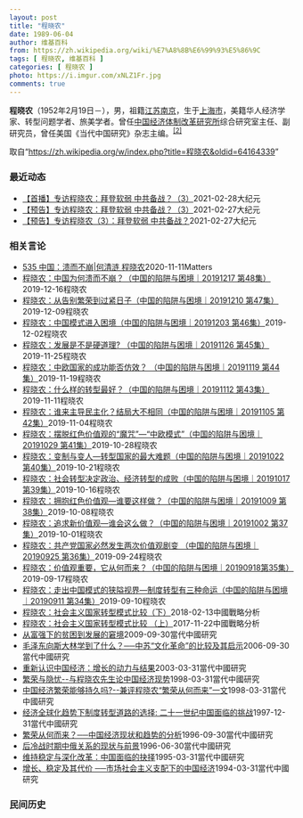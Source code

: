 ```yaml
---
layout: post
title: "程晓农"
date: 1989-06-04
author: 维基百科
from: https://zh.wikipedia.org/wiki/%E7%A8%8B%E6%99%93%E5%86%9C
tags: [ 程晓农, 维基百科 ]
categories: [ 程晓农 ]
photo: https://i.imgur.com/xNLZ1Fr.jpg
comments: true
---
```

<div class="mw-parser-output">
<p><b>程晓农</b>（1952年2月19日<span class="useeditintro" title="Template:BLP editintro">－</span>），男，祖籍<a href="/wiki/%E6%B1%9F%E8%8B%8F%E7%9C%81" title="江苏省">江苏</a><a href="/wiki/%E5%8D%97%E4%BA%AC%E5%B8%82" title="南京市">南京</a>，生于<a href="/wiki/%E4%B8%8A%E6%B5%B7%E5%B8%82" title="上海市">上海市</a>，美籍华人经济学家、转型问题学者、旅美学者。曾任<a href="/wiki/%E5%9B%BD%E5%AE%B6%E5%8F%91%E5%B1%95%E5%92%8C%E6%94%B9%E9%9D%A9%E5%A7%94%E5%91%98%E4%BC%9A%E7%BB%8F%E6%B5%8E%E4%BD%93%E5%88%B6%E4%B8%8E%E7%AE%A1%E7%90%86%E7%A0%94%E7%A9%B6%E6%89%80" title="国家发展和改革委员会经济体制与管理研究所">中国经济体制改革研究所</a>综合研究室主任、副研究员，曾任美国《当代中国研究》杂志主编。<sup id="cite_ref-falungong_2-0" class="reference"><a href="#cite_note-falungong-2">[2]</a></sup>
</p>
</div><noscript><img src="//zh.wikipedia.org/wiki/Special:CentralAutoLogin/start?type=1x1" alt="" title="" width="1" height="1" style="border: none; position: absolute;"></noscript>
<div class="printfooter">取自“<a dir="ltr" href="https://zh.wikipedia.org/w/index.php?title=程晓农&amp;oldid=64164339">https://zh.wikipedia.org/w/index.php?title=程晓农&amp;oldid=64164339</a>”</div><div id="recent-news"><h3>最近动态</h3><ul><li><a href="https://nodebe4.github.io/waimei/2021-02-28/%E9%A6%96%E6%92%AD-%E4%B8%93%E8%AE%BF%E7%A8%8B%E6%99%93%E5%86%9C-%E6%8B%9C%E7%99%BB%E8%BD%AF%E5%BC%B1-%E4%B8%AD%E5%85%B1%E5%A4%87%E6%88%98-3" title="【首播】专访程晓农：拜登软弱 中共备战？（3）—— 【大纪元2021年02月28日讯】美东时间周日（28日）晚9:30，新唐人《热点互动》节目专访中国经济学家程晓农博士，探讨美国新总统拜登上任后...">【首播】专访程晓农：拜登软弱 中共备战？（3）</a><time>2021-02-28</time><a class="tag">大纪元</a></li>
<li><a href="https://nodebe4.github.io/waimei/2021-02-27/%E9%A2%84%E5%91%8A-%E4%B8%93%E8%AE%BF%E7%A8%8B%E6%99%93%E5%86%9C-%E6%8B%9C%E7%99%BB%E8%BD%AF%E5%BC%B1-%E4%B8%AD%E5%85%B1%E5%A4%87%E6%88%98-3" title="【预告】专访程晓农：拜登软弱 中共备战？（3）—— 【大纪元2021年02月28日讯】美东时间周日（28日）晚9:30，新唐人《热点互动》节目专访中国经济学家程晓农博士，探讨美国新总统拜登上任后...">【预告】专访程晓农：拜登软弱 中共备战？（3）</a><time>2021-02-27</time><a class="tag">大纪元</a></li>
<li><a href="https://nodebe4.github.io/waimei/2021-02-27/%E9%A2%84%E5%91%8A-%E4%B8%93%E8%AE%BF%E7%A8%8B%E6%99%93%E5%86%9C-3-%E6%8B%9C%E7%99%BB%E8%BD%AF%E5%BC%B1-%E4%B8%AD%E5%85%B1%E5%A4%87%E6%88%98" title="【预告】专访程晓农（3）：拜登软弱 中共备战？—— 【大纪元2021年02月28日讯】美东时间周日（28日）晚9:30，新唐人《热点互动》节目专访中国经济学家程晓农博士，探讨美国新总统拜登上任后...">【预告】专访程晓农（3）：拜登软弱 中共备战？</a><time>2021-02-27</time><a class="tag">大纪元</a></li>
</ul></div><div id="open-opinion"><h3>相关言论</h3><ul><li><a href="https://nodebe4.github.io/opinion/2020-11-11/535-%E4%B8%AD%E5%9B%BD-%E6%BA%83%E8%80%8C%E4%B8%8D%E5%B4%A9-%E4%BD%95%E6%B8%85%E6%B6%9F-%E7%A8%8B%E6%99%93%E5%86%9C/" title="野兽爱智慧">535 中国：溃而不崩|何清涟 程晓农</a><time>2020-11-11</time><a class="tag">Matters</a></li>
<li><a href="https://nodebe4.github.io/opinion/2019-12-16/%E7%A8%8B%E6%99%93%E5%86%9C-%E4%B8%AD%E5%9B%BD%E4%B8%BA%E4%BD%95%E6%BA%83%E8%80%8C%E4%B8%8D%E5%B4%A9-%E4%B8%AD%E5%9B%BD%E7%9A%84%E9%99%B7%E9%98%B1%E4%B8%8E%E5%9B%B0%E5%A2%83-20191217-%E7%AC%AC48%E9%9B%86/" title="明鏡火拍">程晓农：中国为何溃而不崩？（中国的陷阱与困境｜20191217 第48集）</a><time>2019-12-16</time><a class="tag">程晓农</a></li>
<li><a href="https://nodebe4.github.io/opinion/2019-12-09/%E7%A8%8B%E6%99%93%E5%86%9C-%E4%BB%8E%E5%91%8A%E5%88%AB%E7%B9%81%E8%8D%A3%E5%88%B0%E8%BF%87%E7%B4%A7%E6%97%A5%E5%AD%90-%E4%B8%AD%E5%9B%BD%E7%9A%84%E9%99%B7%E9%98%B1%E4%B8%8E%E5%9B%B0%E5%A2%83-20191210-%E7%AC%AC47%E9%9B%86/" title="明鏡火拍">程晓农：从告别繁荣到过紧日子（中国的陷阱与困境｜20191210 第47集）</a><time>2019-12-09</time><a class="tag">程晓农</a></li>
<li><a href="https://nodebe4.github.io/opinion/2019-12-02/%E7%A8%8B%E6%99%93%E5%86%9C-%E4%B8%AD%E5%9B%BD%E6%A8%A1%E5%BC%8F%E8%BF%9B%E5%85%A5%E5%9B%B0%E5%A2%83-%E4%B8%AD%E5%9B%BD%E7%9A%84%E9%99%B7%E9%98%B1%E4%B8%8E%E5%9B%B0%E5%A2%83-20191203-%E7%AC%AC46%E9%9B%86/" title="明鏡火拍">程晓农：中国模式进入困境（中国的陷阱与困境｜20191203 第46集）</a><time>2019-12-02</time><a class="tag">程晓农</a></li>
<li><a href="https://nodebe4.github.io/opinion/2019-11-25/%E7%A8%8B%E6%99%93%E5%86%9C-%E5%8F%91%E5%B1%95%E6%98%AF%E4%B8%8D%E6%98%AF%E7%A1%AC%E9%81%93%E7%90%86-%E4%B8%AD%E5%9B%BD%E7%9A%84%E9%99%B7%E9%98%B1%E4%B8%8E%E5%9B%B0%E5%A2%83-20191126-%E7%AC%AC45%E9%9B%86/" title="明鏡火拍">程晓农：发展是不是硬道理? （中国的陷阱与困境｜20191126 第45集）</a><time>2019-11-25</time><a class="tag">程晓农</a></li>
<li><a href="https://nodebe4.github.io/opinion/2019-11-19/%E7%A8%8B%E6%99%93%E5%86%9C-%E4%B8%AD%E6%AC%A7%E5%9B%BD%E5%AE%B6%E7%9A%84%E6%88%90%E5%8A%9F%E8%83%BD%E5%90%A6%E4%BB%BF%E6%95%88-%E4%B8%AD%E5%9B%BD%E7%9A%84%E9%99%B7%E9%98%B1%E4%B8%8E%E5%9B%B0%E5%A2%83-20191119-%E7%AC%AC44%E9%9B%86/" title="明鏡火拍">程晓农：中欧国家的成功能否仿效？ （中国的陷阱与困境｜20191119 第44集）</a><time>2019-11-19</time><a class="tag">程晓农</a></li>
<li><a href="https://nodebe4.github.io/opinion/2019-11-11/%E7%A8%8B%E6%99%93%E5%86%9C-%E4%BB%80%E4%B9%88%E6%A0%B7%E7%9A%84%E8%BD%AC%E5%9E%8B%E6%9C%80%E5%A5%BD-%E4%B8%AD%E5%9B%BD%E7%9A%84%E9%99%B7%E9%98%B1%E4%B8%8E%E5%9B%B0%E5%A2%83-20191112-%E7%AC%AC43%E9%9B%86/" title="明鏡火拍">程晓农：什么样的转型最好？（中国的陷阱与困境｜20191112 第43集）</a><time>2019-11-11</time><a class="tag">程晓农</a></li>
<li><a href="https://nodebe4.github.io/opinion/2019-11-04/%E7%A8%8B%E6%99%93%E5%86%9C-%E8%B0%81%E6%9D%A5%E4%B8%BB%E5%AF%BC%E6%B0%91%E4%B8%BB%E5%8C%96-%E7%BB%93%E5%B1%80%E5%A4%A7%E4%B8%8D%E7%9B%B8%E5%90%8C-%E4%B8%AD%E5%9B%BD%E7%9A%84%E9%99%B7%E9%98%B1%E4%B8%8E%E5%9B%B0%E5%A2%83-20191105-%E7%AC%AC42%E9%9B%86/" title="明鏡火拍">程晓农：谁来主导民主化？结局大不相同（中国的陷阱与困境｜20191105 第42集）</a><time>2019-11-04</time><a class="tag">程晓农</a></li>
<li><a href="https://nodebe4.github.io/opinion/2019-10-28/%E7%A8%8B%E6%99%93%E5%86%9C-%E6%91%86%E8%84%B1%E7%BA%A2%E8%89%B2%E4%BB%B7%E5%80%BC%E8%A7%82%E7%9A%84-%E9%AD%94%E5%92%92-%E4%B8%AD%E6%AC%A7%E6%A8%A1%E5%BC%8F-%E4%B8%AD%E5%9B%BD%E7%9A%84%E9%99%B7%E9%98%B1%E4%B8%8E%E5%9B%B0%E5%A2%83-20191029-%E7%AC%AC41%E9%9B%86/" title="明鏡火拍">程晓农：摆脱红色价值观的“魔咒”—“中欧模式”（中国的陷阱与困境｜20191029 第41集）</a><time>2019-10-28</time><a class="tag">程晓农</a></li>
<li><a href="https://nodebe4.github.io/opinion/2019-10-21/%E7%A8%8B%E6%99%93%E5%86%9C-%E5%8F%98%E5%88%B6%E4%B8%8E%E5%8F%98%E4%BA%BA-%E8%BD%AC%E5%9E%8B%E5%9B%BD%E5%AE%B6%E7%9A%84%E6%9C%80%E5%A4%A7%E9%9A%BE%E9%A2%98-%E4%B8%AD%E5%9B%BD%E7%9A%84%E9%99%B7%E9%98%B1%E4%B8%8E%E5%9B%B0%E5%A2%83-20191022-%E7%AC%AC40%E9%9B%86/" title="明鏡火拍">程晓农：变制与变人—转型国家的最大难题（中国的陷阱与困境｜20191022 第40集）</a><time>2019-10-21</time><a class="tag">程晓农</a></li>
<li><a href="https://nodebe4.github.io/opinion/2019-10-16/%E7%A8%8B%E6%99%93%E5%86%9C-%E7%A4%BE%E4%BC%9A%E8%BD%AC%E5%9E%8B%E5%86%B3%E5%AE%9A%E6%94%BF%E6%B2%BB-%E7%BB%8F%E6%B5%8E%E8%BD%AC%E5%9E%8B%E7%9A%84%E6%88%90%E8%B4%A5-%E4%B8%AD%E5%9B%BD%E7%9A%84%E9%99%B7%E9%98%B1%E4%B8%8E%E5%9B%B0%E5%A2%83-20191017-%E7%AC%AC39%E9%9B%86/" title="明鏡火拍">程晓农：社会转型决定政治、经济转型的成败（中国的陷阱与困境｜20191017 第39集）</a><time>2019-10-16</time><a class="tag">程晓农</a></li>
<li><a href="https://nodebe4.github.io/opinion/2019-10-08/%E7%A8%8B%E6%99%93%E5%86%9C-%E6%8B%A5%E6%8A%B1%E7%BA%A2%E8%89%B2%E4%BB%B7%E5%80%BC%E8%A7%82-%E8%B0%81%E8%A6%81%E8%BF%99%E6%A0%B7%E5%81%9A-%E4%B8%AD%E5%9B%BD%E7%9A%84%E9%99%B7%E9%98%B1%E4%B8%8E%E5%9B%B0%E5%A2%83-20191009-%E7%AC%AC38%E9%9B%86/" title="明鏡火拍">程晓农：拥抱红色价值观—谁要这样做？（中国的陷阱与困境｜20191009 第38集）</a><time>2019-10-08</time><a class="tag">程晓农</a></li>
<li><a href="https://nodebe4.github.io/opinion/2019-10-01/%E7%A8%8B%E6%99%93%E5%86%9C-%E8%BF%BD%E6%B1%82%E6%96%B0%E4%BB%B7%E5%80%BC%E8%A7%82-%E8%B0%81%E4%BC%9A%E8%BF%99%E4%B9%88%E5%81%9A-%E4%B8%AD%E5%9B%BD%E7%9A%84%E9%99%B7%E9%98%B1%E4%B8%8E%E5%9B%B0%E5%A2%83-20191002-%E7%AC%AC37%E9%9B%86/" title="明鏡火拍">程晓农：追求新价值观—谁会这么做？（中国的陷阱与困境｜20191002 第37集）</a><time>2019-10-01</time><a class="tag">程晓农</a></li>
<li><a href="https://nodebe4.github.io/opinion/2019-09-24/%E7%A8%8B%E6%99%93%E5%86%9C-%E5%85%B1%E4%BA%A7%E5%85%9A%E5%9B%BD%E5%AE%B6%E5%BF%85%E7%84%B6%E5%8F%91%E7%94%9F%E4%B8%A4%E6%AC%A1%E4%BB%B7%E5%80%BC%E8%A7%82%E5%89%A7%E5%8F%98-%E4%B8%AD%E5%9B%BD%E7%9A%84%E9%99%B7%E9%98%B1%E4%B8%8E%E5%9B%B0%E5%A2%83-20190925-%E7%AC%AC36%E9%9B%86/" title="明鏡火拍">程晓农：共产党国家必然发生两次价值观剧变 （中国的陷阱与困境｜20190925 第36集）</a><time>2019-09-24</time><a class="tag">程晓农</a></li>
<li><a href="https://nodebe4.github.io/opinion/2019-09-17/%E7%A8%8B%E6%99%93%E5%86%9C-%E4%BB%B7%E5%80%BC%E8%A7%82%E9%87%8D%E8%A6%81-%E5%AE%83%E4%BB%8E%E4%BD%95%E8%80%8C%E6%9D%A5-%E4%B8%AD%E5%9B%BD%E7%9A%84%E9%99%B7%E9%98%B1%E4%B8%8E%E5%9B%B0%E5%A2%83-20190918%E7%AC%AC35%E9%9B%86/" title="明鏡火拍">程晓农：价值观重要，它从何而来？（中国的陷阱与困境｜20190918第35集）</a><time>2019-09-17</time><a class="tag">程晓农</a></li>
<li><a href="https://nodebe4.github.io/opinion/2019-09-10/%E7%A8%8B%E6%99%93%E5%86%9C-%E8%B5%B0%E5%87%BA%E4%B8%AD%E5%9B%BD%E6%A8%A1%E5%BC%8F%E7%9A%84%E7%8B%AD%E9%9A%98%E8%A7%86%E7%95%8C-%E5%88%B6%E5%BA%A6%E8%BD%AC%E5%9E%8B%E6%9C%89%E4%B8%89%E7%A7%8D%E5%91%BD%E8%BF%90-%E4%B8%AD%E5%9B%BD%E7%9A%84%E9%99%B7%E9%98%B1%E4%B8%8E%E5%9B%B0%E5%A2%83-20190911-%E7%AC%AC34%E9%9B%86/" title="明鏡火拍">程晓农：走出中国模式的狭隘视界—制度转型有三种命运（中国的陷阱与困境｜20190911 第34集）</a><time>2019-09-10</time><a class="tag">程晓农</a></li>
<li><a href="https://nodebe4.github.io/opinion/2018-02-13/%E7%A8%8B%E6%99%93%E5%86%9C-%E7%A4%BE%E4%BC%9A%E4%B8%BB%E4%B9%89%E5%9B%BD%E5%AE%B6%E8%BD%AC%E5%9E%8B%E6%A8%A1%E5%BC%8F%E6%AF%94%E8%BE%83-%E4%B8%8B/" title="程晓农">程晓农：社会主义国家转型模式比较（下）</a><time>2018-02-13</time><a class="tag">中國戰略分析</a></li>
<li><a href="https://nodebe4.github.io/opinion/2017-11-22/%E7%A8%8B%E6%99%93%E5%86%9C-%E7%A4%BE%E4%BC%9A%E4%B8%BB%E4%B9%89%E5%9B%BD%E5%AE%B6%E8%BD%AC%E5%9E%8B%E6%A8%A1%E5%BC%8F%E6%AF%94%E8%BE%83-%E4%B8%8A/" title="程晓农">程晓农：社会主义国家转型模式比较 （上）</a><time>2017-11-22</time><a class="tag">中國戰略分析</a></li>
<li><a href="https://nodebe4.github.io/opinion/2009-09-30/%E4%BB%8E%E5%AF%8C%E5%BC%BA%E4%B8%8B%E7%9A%84%E8%B4%AB%E5%9B%B0%E5%88%B0%E5%8F%91%E5%B1%95%E7%9A%84%E7%AA%98%E5%A2%83/" title="程晓农">从富强下的贫困到发展的窘境</a><time>2009-09-30</time><a class="tag">當代中國研究</a></li>
<li><a href="https://nodebe4.github.io/opinion/2006-09-30/%E6%AF%9B%E6%B3%BD%E4%B8%9C%E5%90%91%E6%96%AF%E5%A4%A7%E6%9E%97%E5%AD%A6%E5%88%B0%E4%BA%86%E4%BB%80%E4%B9%88-%E4%B8%AD%E8%8B%8F-%E6%96%87%E5%8C%96%E9%9D%A9%E5%91%BD-%E7%9A%84%E6%AF%94%E8%BE%83%E5%8F%8A%E5%85%B6%E5%90%AF%E7%A4%BA/" title="程晓农">毛泽东向斯大林学到了什么？──中苏“文化革命”的比较及其启示</a><time>2006-09-30</time><a class="tag">當代中國研究</a></li>
<li><a href="https://nodebe4.github.io/opinion/2003-03-31/%E9%87%8D%E6%96%B0%E8%AE%A4%E8%AF%86%E4%B8%AD%E5%9B%BD%E7%BB%8F%E6%B5%8E-%E5%A2%9E%E9%95%BF%E7%9A%84%E5%8A%A8%E5%8A%9B%E4%B8%8E%E7%BB%93%E6%9E%9C/" title="程晓农">重新认识中国经济：增长的动力与结果</a><time>2003-03-31</time><a class="tag">當代中國研究</a></li>
<li><a href="https://nodebe4.github.io/opinion/1998-03-31/%E7%B9%81%E8%8D%A3%E4%B8%8E%E9%9A%90%E5%BF%A7-%E4%B8%8E%E7%A8%8B%E6%99%93%E5%86%9C%E5%85%88%E7%94%9F%E8%AE%BA%E4%B8%AD%E5%9B%BD%E7%BB%8F%E6%B5%8E%E7%8E%B0%E5%8A%BF/" title="杨叔进">繁荣与隐忧--与程晓农先生论中国经济现势</a><time>1998-03-31</time><a class="tag">當代中國研究</a></li>
<li><a href="https://nodebe4.github.io/opinion/1998-03-31/%E4%B8%AD%E5%9B%BD%E7%BB%8F%E6%B5%8E%E7%B9%81%E8%8D%A3%E8%83%BD%E5%A4%9F%E6%8C%81%E4%B9%85%E5%90%97-%E5%85%BC%E8%AF%84%E7%A8%8B%E6%99%93%E5%86%9C-%E7%B9%81%E8%8D%A3%E4%BB%8E%E4%BD%95%E8%80%8C%E6%9D%A5-%E4%B8%80%E6%96%87/" title="文贯中">中国经济繁荣能够持久吗?--兼评程晓农“繁荣从何而来”一文</a><time>1998-03-31</time><a class="tag">當代中國研究</a></li>
<li><a href="https://nodebe4.github.io/opinion/1997-12-31/%E7%BB%8F%E6%B5%8E%E5%85%A8%E7%90%83%E5%8C%96%E8%B6%8B%E5%8A%BF%E4%B8%8B%E5%88%B6%E5%BA%A6%E8%BD%AC%E5%9E%8B%E9%81%93%E8%B7%AF%E7%9A%84%E9%80%89%E6%8B%A9-%E4%BA%8C%E5%8D%81%E4%B8%80%E4%B8%96%E7%BA%AA%E4%B8%AD%E5%9B%BD%E9%9D%A2%E4%B8%B4%E7%9A%84%E6%8C%91%E6%88%98/" title="程晓农">经济全球化趋势下制度转型道路的选择: 二十一世纪中国面临的挑战</a><time>1997-12-31</time><a class="tag">當代中國研究</a></li>
<li><a href="https://nodebe4.github.io/opinion/1996-09-30/%E7%B9%81%E8%8D%A3%E4%BB%8E%E4%BD%95%E8%80%8C%E6%9D%A5-%E4%B8%AD%E5%9B%BD%E7%BB%8F%E6%B5%8E%E7%8E%B0%E7%8A%B6%E5%92%8C%E8%B6%8B%E5%8A%BF%E7%9A%84%E5%88%86%E6%9E%90/" title="程晓农">繁荣从何而来？──中国经济现状和趋势的分析</a><time>1996-09-30</time><a class="tag">當代中國研究</a></li>
<li><a href="https://nodebe4.github.io/opinion/1996-06-30/%E5%90%8E%E5%86%B7%E6%88%98%E6%97%B6%E6%9C%9F%E4%B8%AD%E4%BF%84%E5%85%B3%E7%B3%BB%E7%9A%84%E7%8E%B0%E7%8A%B6%E4%B8%8E%E5%89%8D%E6%99%AF/" title="程晓农">后冷战时期中俄关系的现状与前景</a><time>1996-06-30</time><a class="tag">當代中國研究</a></li>
<li><a href="https://nodebe4.github.io/opinion/1995-03-31/%E7%BB%B4%E6%8C%81%E7%A8%B3%E5%AE%9A%E4%B8%8E%E6%B7%B1%E5%8C%96%E6%94%B9%E9%9D%A9-%E4%B8%AD%E5%9B%BD%E9%9D%A2%E4%B8%B4%E7%9A%84%E6%8A%89%E6%8B%A9/" title="程晓农">维持稳定与深化改革：中国面临的抉择</a><time>1995-03-31</time><a class="tag">當代中國研究</a></li>
<li><a href="https://nodebe4.github.io/opinion/1994-03-31/%E5%A2%9E%E9%95%BF-%E7%A8%B3%E5%AE%9A%E5%8F%8A%E5%85%B6%E4%BB%A3%E4%BB%B7-%E5%B8%82%E5%9C%BA%E7%A4%BE%E4%BC%9A%E4%B8%BB%E4%B9%89%E6%94%AF%E9%85%8D%E4%B8%8B%E7%9A%84%E4%B8%AD%E5%9B%BD%E7%BB%8F%E6%B5%8E/" title="程晓农">增长、稳定及其代价 ──市场社会主义支配下的中国经济</a><time>1994-03-31</time><a class="tag">當代中國研究</a></li>
</ul></div><div id="mjls-record"><h3>民间历史</h3><ul></ul></div>